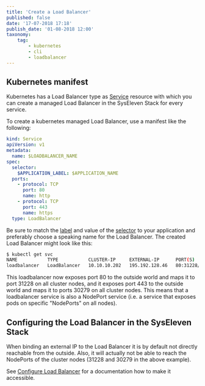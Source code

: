 ```yaml
---
title: 'Create a Load Balancer'
published: false
date: '17-07-2018 17:18'
publish_date: '01-08-2018 12:00'
taxonomy:
    tag:
        - kubernetes
        - cli
        - loadbalancer
---
```


## Kubernetes manifest

Kubernetes has a Load Balancer type as [Service](https://kubernetes.io/docs/concepts/services-networking/service/) resource
with which you can create a managed Load Balancer in the SysEleven Stack for every service.

To create a kubernetes managed Load Balancer, use a manifest like the following:

```yaml
kind: Service
apiVersion: v1
metadata:
  name: $LOADBALANCER_NAME
spec:
  selector:
    $APPLICATION_LABEL: $APPLICATION_NAME
  ports:
    - protocol: TCP
      port: 80
      name: http
    - protocol: TCP
      port: 443
      name: https
  type: LoadBalancer
```

Be sure to match the [label](https://kubernetes.io/docs/concepts/overview/working-with-objects/labels/) and value of
the [selector](https://kubernetes.io/docs/concepts/overview/working-with-objects/labels/) to your application
and preferably choose a speaking name for the Load Balancer. The created Load Balancer might look like this:

```bash
$ kubectl get svc
NAME           TYPE           CLUSTER-IP     EXTERNAL-IP      PORT(S)                      AGE
loadbalancer   LoadBalancer   10.10.10.202   195.192.128.46   80:31228/TCP,443:30279/TCP   11s
```

This loadbalancer now exposes port 80 to the outside world and maps it to port 31228 on all cluster nodes,
and it exposes port 443 to the outside world and maps it to ports 30279 on all cluster nodes. This means that
a loadbalancer service is also a NodePort service (i.e. a service that exposes pods on specific "NodePorts"
on all nodes).

## Configuring the Load Balancer in the SysEleven Stack

When binding an external IP to the Load Balancer it is by default not directly reachable from the outside. Also,
it will actually not be able to reach the NodePorts of the cluster nodes (31228 and 30279 in the above example).

See [Configure Load Balancer](configure-loadbalancer.md) for a documentation how to make it accessible.